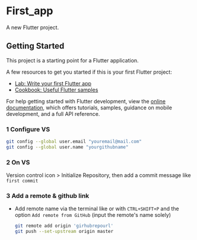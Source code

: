 # First_app

A new Flutter project.


## Getting Started

This project is a starting point for a Flutter application.

A few resources to get you started if this is your first Flutter project:

- [Lab: Write your first Flutter app](https://docs.flutter.dev/get-started/codelab)
- [Cookbook: Useful Flutter samples](https://docs.flutter.dev/cookbook)

For help getting started with Flutter development, view the
[online documentation](https://docs.flutter.dev/), which offers tutorials,
samples, guidance on mobile development, and a full API reference.

### 1 Configure VS
  ```bash
  git config --global user.email "youremail@mail.com"
  git config --global user.name "yourgithubname"
  ```
### 2 On VS
Version control icon > Initialize Repository, then add a commit message like `first commit`

### 3 Add a remote & github link
- Add remote name via the terminal like or with `CTRL+SHIFT+P` and the option `Add remote from GitHub` (input the remote's name solely)
	```bash
	git remote add origin 'girhubrepourl'
	git push --set-upstream origin master
	```
